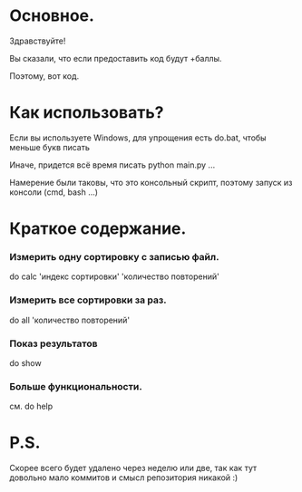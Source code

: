 <div>
<h1>Основное.</h1>
<p>Здравствуйте!</p>
<p>Вы сказали, что если предоставить код будут +баллы.</p>
<p>Поэтому, вот код.</p>
<h1>Как использовать?</h1>
<p>Если вы используете Windows, для упрощения есть do.bat, чтобы меньше букв писать</p>
<p>Иначе, придется всё время писать python main.py ...</p>
<p>Намерение были таковы, что это консольный скрипт, поэтому запуск из консоли (cmd, bash ...)</p>
<h1>Краткое содержание.</h1>
<h3>Измерить одну сортировку с записью файл.</h3>
<p>do calc 'индекс сортировки' 'количество повторений'</p>
<h3>Измерить все сортировки за раз.</h3>
<p>do all 'количество повторений'</p>
<h3>Показ результатов</h3>
<p>do show</p>
<h3>Больше функциональности.</h3>
<p>см. do help</p>
<h1>P.S.</h1>
<p>Скорее всего будет удалено через неделю или две, так как тут довольно мало коммитов и смысл репозитория никакой :)</p>